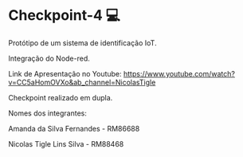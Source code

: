 # Checkpoint-4 :computer:


Protótipo de um sistema de identificação IoT.

Integração do Node-red.

Link de Apresentação no Youtube:
https://www.youtube.com/watch?v=CC5aHomOVXo&ab_channel=NicolasTigle

Checkpoint realizado em dupla.

Nomes dos integrantes:

Amanda da Silva Fernandes - RM86688

Nicolas Tigle Lins Silva - RM88468


